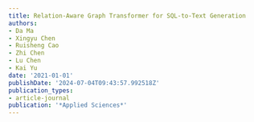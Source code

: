```yaml
---
title: Relation-Aware Graph Transformer for SQL-to-Text Generation
authors:
- Da Ma
- Xingyu Chen
- Ruisheng Cao
- Zhi Chen
- Lu Chen
- Kai Yu
date: '2021-01-01'
publishDate: '2024-07-04T09:43:57.992518Z'
publication_types:
- article-journal
publication: '*Applied Sciences*'
---
```


